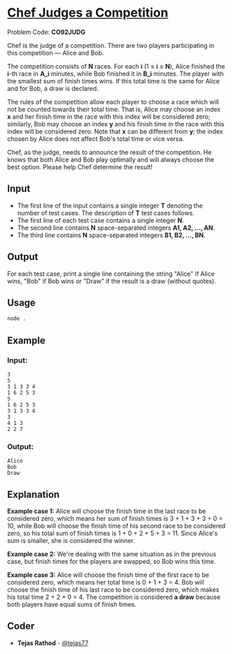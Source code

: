 
# [Chef Judges a Competition](https://www.codechef.com/problems/CO92JUDG)
Problem Code: **CO92JUDG**

Chef is the judge of a competition. There are two players participating in this competition — Alice and Bob.

The competition consists of **N** races. For each **i** (1 ≤ **i** ≤ **N**), Alice finished the **i**-th race in **A_i** minutes, while Bob finished it in **B_i** minutes. The player with the smallest sum of finish times wins. If this total time is the same for Alice and for Bob, a draw is declared.

The rules of the competition allow each player to choose a race which will not be counted towards their total time. That is, Alice may choose an index **x** and her finish time in the race with this index will be considered zero; similarly, Bob may choose an index **y** and his finish time in the race with this index will be considered zero. Note that **x** can be different from **y**; the index chosen by Alice does not affect Bob's total time or vice versa.

Chef, as the judge, needs to announce the result of the competition. He knows that both Alice and Bob play optimally and will always choose the best option. Please help Chef determine the result!

## Input

- The first line of the input contains a single integer **T** denoting the number of test cases. The description of **T** test cases follows.
- The first line of each test case contains a single integer **N**.
- The second line contains **N** space-separated integers **A1, A2, ..., AN**.
- The third line contains **N** space-separated integers **B1, B2, ..., BN**.



## Output

For each test case, print a single line containing the string "Alice" if Alice wins, "Bob" if Bob wins or "Draw" if the result is a draw (without quotes).

## Usage
```sh
node .
```
## Example
### Input:
```
3
5
3 1 3 3 4
1 6 2 5 3
5
1 6 2 5 3
3 1 3 3 4
3
4 1 3
2 2 7
```
### Output:
```
Alice
Bob
Draw
```
## Explanation

**Example case 1:** Alice will choose the finish time in the last race to be considered zero, which means her sum of finish times is 3 + 1 + 3 + 3 + 0 = 10, while Bob will choose the finish time of his second race to be considered zero, so his total sum of finish times is 1 + 0 + 2 + 5 + 3 = 11. Since Alice's sum is smaller, she is considered the winner.

**Example case 2:** We're dealing with the same situation as in the previous case, but finish times for the players are swapped, so Bob wins this time.

**Example case 3:** Alice will choose the finish time of the first race to be considered zero, which means her total time is 0 + 1 + 3 = 4. Bob will choose the finish time of his last race to be considered zero, which makes his total time 2 + 2 + 0 = 4. The competition is considered **a draw** because both players have equal sums of finish times.

## Coder

* **Tejas Rathod** - [@tejas77](https://github.com/tejas77)
